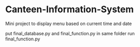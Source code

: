 # Canteen-Information-System
Mini project to display menu based on current time and date

put final_database.py and final_function.py in same folder
run final_function.py
